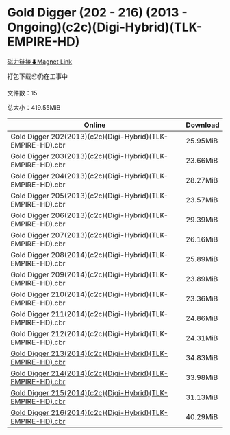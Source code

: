 # Gold Digger (202 - 216) (2013 - Ongoing)(c2c)(Digi-Hybrid)(TLK-EMPIRE-HD)

[磁力链接⬇Magnet Link](magnet:?xt=urn:btih:24651d78063b1e02510692f698e891d53c6f84de&dn=Gold%20Digger%20%28202%20-%20216%29%20%282013%20-%20Ongoing%29%28c2c%29%28Digi-Hybrid%29%28TLK-EMPIRE-HD%29)

打包下载📦仍在工事中

文件数：15

总大小：419.55MiB

Online | Download
--- | ---
Gold Digger 202(2013)(c2c)(Digi-Hybrid)(TLK-EMPIRE-HD).cbr | 25.95MiB
Gold Digger 203(2013)(c2c)(Digi-Hybrid)(TLK-EMPIRE-HD).cbr | 23.66MiB
Gold Digger 204(2013)(c2c)(Digi-Hybrid)(TLK-EMPIRE-HD).cbr | 28.27MiB
Gold Digger 205(2013)(c2c)(Digi-Hybrid)(TLK-EMPIRE-HD).cbr | 23.57MiB
Gold Digger 206(2013)(c2c)(Digi-Hybrid)(TLK-EMPIRE-HD).cbr | 29.39MiB
Gold Digger 207(2013)(c2c)(Digi-Hybrid)(TLK-EMPIRE-HD).cbr | 26.16MiB
Gold Digger 208(2014)(c2c)(Digi-Hybrid)(TLK-EMPIRE-HD).cbr | 25.89MiB
Gold Digger 209(2014)(c2c)(Digi-Hybrid)(TLK-EMPIRE-HD).cbr | 23.89MiB
Gold Digger 210(2014)(c2c)(Digi-Hybrid)(TLK-EMPIRE-HD).cbr | 23.36MiB
Gold Digger 211(2014)(c2c)(Digi-Hybrid)(TLK-EMPIRE-HD).cbr | 24.86MiB
Gold Digger 212(2014)(c2c)(Digi-Hybrid)(TLK-EMPIRE-HD).cbr | 24.31MiB
[Gold Digger 213(2014)(c2c)(Digi-Hybrid)(TLK-EMPIRE-HD).cbr](https://github.com/alicewish/markdown/blob/master/comic/Gold-Digger-213-2014-c2c-Digi-Hybrid-TLK-EMPIRE-HD-cbr.md) | 34.83MiB
[Gold Digger 214(2014)(c2c)(Digi-Hybrid)(TLK-EMPIRE-HD).cbr](https://github.com/alicewish/markdown/blob/master/comic/Gold-Digger-214-2014-c2c-Digi-Hybrid-TLK-EMPIRE-HD-cbr.md) | 33.98MiB
[Gold Digger 215(2014)(c2c)(Digi-Hybrid)(TLK-EMPIRE-HD).cbr](https://github.com/alicewish/markdown/blob/master/comic/Gold-Digger-215-2014-c2c-Digi-Hybrid-TLK-EMPIRE-HD-cbr.md) | 31.13MiB
[Gold Digger 216(2014)(c2c)(Digi-Hybrid)(TLK-EMPIRE-HD).cbr](https://github.com/alicewish/markdown/blob/master/comic/Gold-Digger-216-2014-c2c-Digi-Hybrid-TLK-EMPIRE-HD-cbr.md) | 40.29MiB